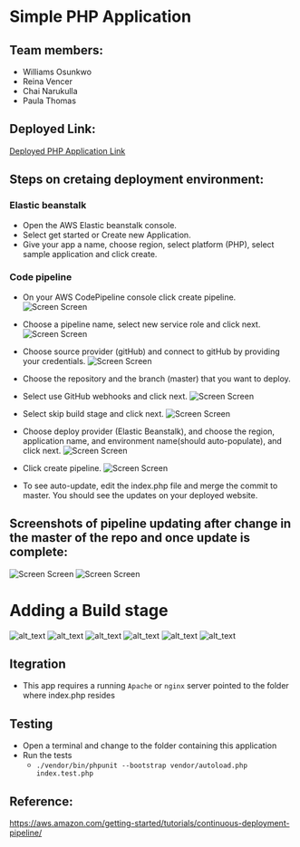 # Simple PHP Application

## Team members:
- Williams Osunkwo
- Reina Vencer
- Chai Narukulla
- Paula Thomas

## Deployed Link:
[Deployed PHP Application Link](http://deploymentappphp-env.ees7a4yivx.us-east-1.elasticbeanstalk.com/)

## Steps on cretaing deployment environment:

### Elastic beanstalk
- Open the AWS Elastic beanstalk console.
- Select get started or Create new Application.
- Give your app a name, choose region, select platform (PHP), select sample application and click create.

### Code pipeline
- On your AWS CodePipeline console click create pipeline.
![Screen Screen](https://raw.githubusercontent.com/sadhikari07/deployment-app-php/master/assets/ScreenOne.png) 
- Choose a pipeline name, select new service role and click next.
![Screen Screen](https://raw.githubusercontent.com/sadhikari07/deployment-app-php/master/assets/ScreenTwo.png)
- Choose source provider (gitHub) and connect to gitHub by providing your credentials.
![Screen Screen](https://raw.githubusercontent.com/sadhikari07/deployment-app-php/master/assets/ScreenThree.png)
- Choose the repository and the branch (master) that you want to deploy.
- Select use GitHub webhooks and click next.
![Screen Screen](https://raw.githubusercontent.com/sadhikari07/deployment-app-php/master/assets/ScreenFour.png)
- Select skip build stage and click next.
![Screen Screen](https://raw.githubusercontent.com/sadhikari07/deployment-app-php/master/assets/ScreenFive.png)
- Choose deploy provider (Elastic Beanstalk), and choose the region, application name, and environment name(should auto-populate), and click next.
![Screen Screen](https://raw.githubusercontent.com/sadhikari07/deployment-app-php/master/assets/ScreenSix.png)
- Click create pipeline.
![Screen Screen](https://raw.githubusercontent.com/sadhikari07/deployment-app-php/master/assets/ScreenEight.png)



- To see auto-update, edit the index.php file and merge the commit to master. You should see the updates on your deployed website.

## Screenshots of pipeline updating after change in the master of the repo and once update is complete: 

![Screen Screen](https://raw.githubusercontent.com/sadhikari07/deployment-app-php/master/assets/screen15.png)
![Screen Screen](https://raw.githubusercontent.com/sadhikari07/deployment-app-php/master/assets/screen16.png)


# Adding a Build stage 
![alt_text](https://github.com/river-ceanne/deployment-app-php/blob/master/assets/Screen%20Shot%202019-07-17%20at%2011.36.46%20AM.png)
![alt_text](https://github.com/river-ceanne/deployment-app-php/blob/master/assets/Screen%20Shot%202019-07-17%20at%2011.37.25%20AM.png)
![alt_text](https://github.com/river-ceanne/deployment-app-php/blob/master/assets/Screen%20Shot%202019-07-17%20at%2011.37.34%20AM.png)
![alt_text](https://github.com/river-ceanne/deployment-app-php/blob/master/assets/Screen%20Shot%202019-07-17%20at%2011.38.04%20AM.png)
![alt_text](https://github.com/river-ceanne/deployment-app-php/blob/master/assets/Screen%20Shot%202019-07-17%20at%2011.40.39%20AM.png)
![alt_text](https://github.com/river-ceanne/deployment-app-php/blob/master/assets/Screen%20Shot%202019-07-17%20at%2011.42.34%20AM.png)

 


## Itegration 
- This app requires a running `Apache` or `nginx` server pointed to the folder where index.php resides

## Testing
- Open a terminal and change to the folder containing this application
- Run the tests
  - `./vendor/bin/phpunit --bootstrap vendor/autoload.php index.test.php`
  
  
 ## Reference: 
 https://aws.amazon.com/getting-started/tutorials/continuous-deployment-pipeline/

